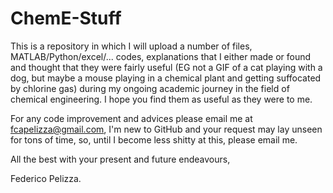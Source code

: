 # ChemE-Stuff
This is a repository in which I will upload a number of files, MATLAB/Python/excel/... codes, explanations that I either made or found and thought that they were fairly useful (EG not a GIF of a cat playing with a dog, but maybe a mouse playing in a chemical plant and getting suffocated by chlorine gas) during my ongoing academic journey in the field of chemical engineering.
I hope you find them as useful as they were to me.

For any code improvement and advices please email me at fcapelizza@gmail.com, I'm new to GitHub and your request may lay unseen for tons of time, so, until I become less shitty at this, please email me.

All the best with your present and future endeavours,

Federico Pelizza.
